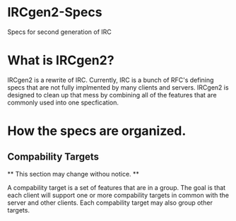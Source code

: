 # IRCgen2-Specs
Specs for second generation of IRC

# What is IRCgen2?
IRCgen2 is a rewrite of IRC. Currently, IRC is a bunch of RFC's defining specs that are not fully implmented by many clients and servers. IRCgen2 is designed to clean up that mess by combining all of the features that are commonly used into one specfication.

# How the specs are organized.
## Compability Targets
** This section may change withou notice. **

A compability target is a set of features that are in a group. The goal is that each client will support one or more compability targets in common with the server and other clients. Each compability target may also group other targets.

